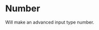 # Number

Will make an advanced input type number.

<!-- {"file": "00-default.html", "language": "twig", "render": true, "code": true} -->